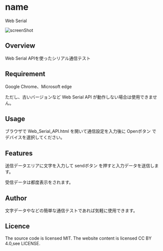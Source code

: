 # name
Web Serial

![screenShot](https://github.com/user-attachments/assets/dc817ad6-daa9-4637-aaeb-af7245bc9344)

## Overview
Web Serial APIを使ったシリアル通信テスト

## Requirement
Google Chrome、Microsoft edge

ただし、古いバージョンなど Web Serial API が動作しない場合は使用できません。

## Usage
ブラウザで Web_Serial_API.html を開いて通信設定を入力後に Openボタン でデバイスを選択してください。

## Features
送信データエリアに文字を入力して sendボタン を押すと入力データを送信します。

受信データは都度表示をされます。

## Author
文字データやなどの簡単な通信テストであれば気軽に使用できます。

## Licence
The source code is licensed MIT. The website content is licensed CC BY 4.0,see LICENSE.
